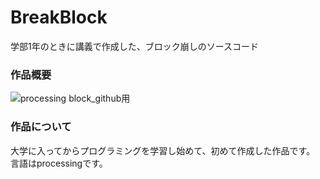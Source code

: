 # BreakBlock
学部1年のときに講義で作成した、ブロック崩しのソースコード

### 作品概要
![processing block_github用](https://user-images.githubusercontent.com/50357319/121637605-96f56f00-cac4-11eb-893a-5c656ed7daf2.png)

### 作品について
大学に入ってからプログラミングを学習し始めて、初めて作成した作品です。
言語はprocessingです。
